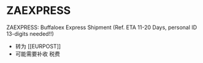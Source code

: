 
# ZAEXPRESS 

ZAEXPRESS: Buffaloex Express Shipment (Ref. ETA 11-20 Days, personal ID 13-digits needed!!)


- 转为 [[EURPOST]]
- 可能需要补收 税费

